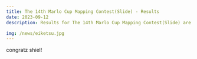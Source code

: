 ```yaml
---
title: The 14th Marlo Cup Mapping Contest(Slide) - Results
date: 2023-09-12
description: Results for The 14th Marlo Cup Mapping Contest(Slide) are in!

img: /news/eiketsu.jpg
---
```


congratz shiel!